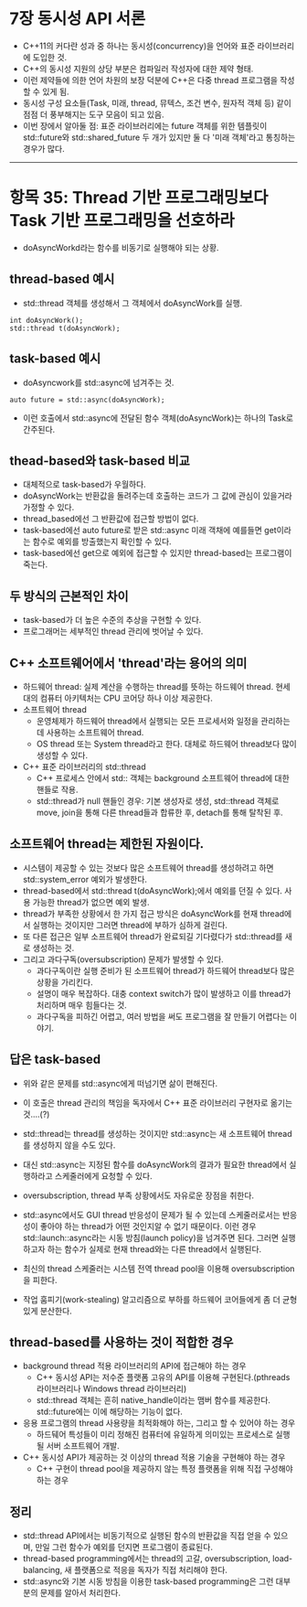 # 7장 동시성 API 서론

* C++11의 커다란 성과 중 하나는 동시성(concurrency)을 언어와 표준 라이브러리에 도입한 것.
* C++의 동시성 지원의 상당 부분은 컴파일러 작성자에 대한 제약 형태.
* 이런 제약들에 의한 언어 차원의 보장 덕분에 C++은 다중 thread 프로그램을 작성할 수 있게 됨.
* 동시성 구성 요소들(Task, 미래, thread, 뮤텍스, 조건 변수, 원자적 객체 등) 같이 점점 더 풍부해지는 도구 모음이 되고 있음.
* 이번 장에서 알아둘 점: 표준 라이브러리에는 future 객체를 위한 템플릿이 std::future와 std::shared_future 두 개가 있지만 둘 다 '미래 객체'라고 통칭하는 경우가 많다.

---
# 항목 35: Thread 기반 프로그래밍보다 Task 기반 프로그래밍을 선호하라

* doAsyncWorkd라는 함수를 비동기로 실행해야 되는 상황.

## thread-based 예시

* std::thread 객체를 생성해서 그 객체에서 doAsyncWork를 실행.


```
int doAsyncWork();
std::thread t(doAsyncWork);
```

## task-based 예시

* doAsyncwork를 std::async에 넘겨주는 것.

```
auto future = std::async(doAsyncWork);
```

* 이런 호출에서 std::async에 전달된 함수 객체(doAsyncWork)는 하나의 Task로 간주된다.

## thead-based와 task-based 비교

* 대체적으로 task-based가 우월하다.
* doAsyncWork는 반환값을 돌려주는데 호출하는 코드가 그 값에 관심이 있을거라 가정할 수 있다.
* thread_based에선 그 반환값에 접근할 방법이 없다.
* task-based에선 auto future로 받은 std::async 미래 객채에 예를들면 get이라는 함수로 예외를 방출했는지 확인할 수 있다.
* task-based에선 get으로 예외에 접근할 수 있지만 thread-based는 프로그램이 죽는다.

## 두 방식의 근본적인 차이

* task-based가 더 높은 수준의 추상을 구현할 수 있다.
* 프로그래머는 세부적인 thread 관리에 벗어날 수 있다.

## C++ 소프트웨어에서 'thread'라는 용어의 의미

* 하드웨어 thread: 실제 계산을 수행하는 thread를 뜻하는 하드웨어 thread. 현세대의 컴퓨터 아키텍처는 CPU 코어당 하나 이상 제공한다.
* 소프트웨어 thread
  + 운영체제가 하드웨어 thread에서 실행되는 모든 프로세서와 일정을 관리하는 데 사용하는 소프트웨어 thread.
  + OS thread 또는 System thread라고 한다. 대체로 하드웨어 thread보다 많이 생성할 수 있다.
* C++ 표준 라이브러리의 std::thread
  + C++ 프로세스 안에서 std:: 객체는 background 소프트웨어 thread에 대한 핸들로 작용.
  + std::thread가 null 핸들인 경우: 기본 생성자로 생성, std::thread 객체로 move, join을 통해 다른 thread들과 합류한 후, detach를 통해 탈착된 후.

## 소프트웨어 thread는 제한된 자원이다.

* 시스템이 제공할 수 있는 것보다 많은 소프트웨어 thread를 생성하려고 하면 std::system_error 예외가 발생한다.
* thread-based에서 std::thread t(doAsyncWork);에서 예외를 던질 수 있다. 사용 가능한 thread가 없으면 예외 발생.
* thread가 부족한 상황에서 한 가지 접근 방식은 doAsyncWork를 현재 thread에서 실행하는 것이지만 그러면 thread에 부하가 심하게 걸린다.
* 또 다른 접근은 일부 소프트웨어 thread가 완료되길 기다렸다가 std::thread를 새로 생성하는 것.
* 그리고 과다구독(oversubscription) 문제가 발생할 수 있다.
  + 과다구독이란 실행 준비가 된 소프트웨어 thread가 하드웨어 thread보다 많은 상황을 가리킨다.
  + 설명이 매우 복잡하다. 대충 context switch가 많이 발생하고 이를 thread가 처리하며 매우 힘들다는 것.
  + 과다구독을 피하긴 어렵고, 여러 방법을 써도 프로그램을 잘 만들기 어렵다는 이야기.

## 답은 task-based

* 위와 같은 문제를 std::async에게 떠넘기면 삶이 편해진다.
* 이 호출은 thread 관리의 책임을 독자에서 C++ 표준 라이브러리 구현자로 옮기는 것....(?)
* std::thread는 thread를 생성하는 것이지만 std::async는 새 소프트웨어 thread를 생성하지 않을 수도 있다.
* 대신 std::async는 지정된 함수를 doAsyncWork의 결과가 필요한 thread에서 실행하라고 스케줄러에게 요청할 수 있다.
* oversubscription, thread 부족 상황에서도 자유로운 장점을 취한다.

* std::async에서도 GUI thread 반응성이 문제가 될 수 있는데 스케줄러로서는 반응성이 좋아야 하는 thread가
  어떤 것인지알 수 없기 때문이다. 이런 경우 std::launch::async라는 시동 방침(launch policy)을 넘겨주면 된다.
  그러면 실행하고자 하는 함수가 실제로 현재 thread와는 다른 thread에서 실행된다.
* 최신의 thread 스케줄러는 시스템 전역 thread pool을 이용해 oversubscription을 피한다.
* 작업 훔피기(work-stealing) 알고리즘으로 부하를 하드웨어 코어들에게 좀 더 균형 있게 분산한다.

## thread-based를 사용하는 것이 적합한 경우

* background thread 적용 라이브러리의 API에 접근해야 하는 경우
  + C++ 동시성 API는 저수준 플랫폼 고유의 API를 이용해 구현된다.(pthreads 라이브러리나 Windows thread 라이브러리)
  + std::thread 객체는 흔히 native_handle이라는 맴버 함수를 제공한다. std::future에는 이에 해당하는 기능이 없다.
* 응용 프로그램의 thread 사용량을 최적화해야 하는, 그리고 할 수 있어야 하는 경우
  + 하드뒈어 특성들이 미리 정해진 컴퓨터에 유일하게 의미있는 프로세스로 실행될 서버 소프트웨어 개발.
* C++ 동시성 API가 제공하는 것 이상의 thread 적용 기술을 구현해야 하는 경우
  + C++ 구현이 thread pool을 제공하지 않는 특정 플랫폼을 위해 직접 구성해야 하는 경우

## 정리

* std::thread API에서는 비동기적으로 실행된 함수의 반환값을 직접 얻을 수 있으며, 만일 그런 함수가 예외를 던지면 프로그램이 종료된다.
* thread-based programming에서는 thread의 고갈, oversubscription, load-balancing, 새 플랫폼으로 적응을 독자가 직접 처리해야 한다.
* std::async와 기본 시동 방침을 이용한 task-based programming은 그런 대부분의 문제를 알아서 처리한다.
